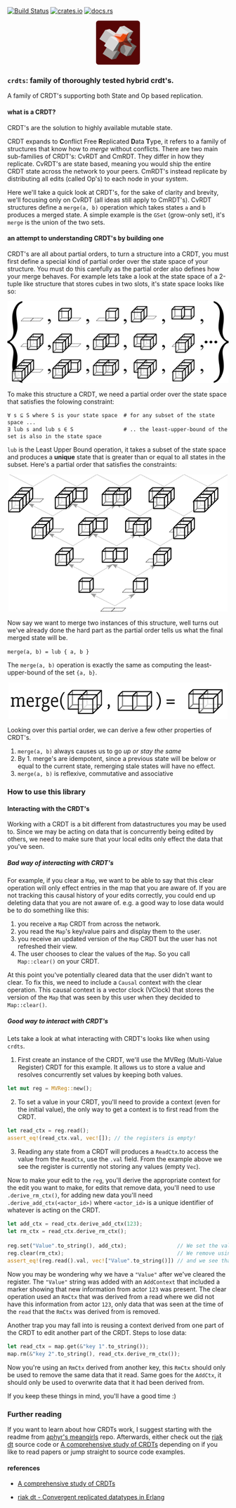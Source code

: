 [![Build Status](https://travis-ci.org/rust-crdt/rust-crdt.svg?branch=master)](https://travis-ci.org/rust-crdt/rust-crdt)
[![crates.io](http://meritbadge.herokuapp.com/crdts)](https://crates.io/crates/crdts)
[![docs.rs](https://docs.rs/crdts/badge.svg)](https://docs.rs/crdts)

<p align="center"><img width="100" src="art/logo.png"/></p>

### `crdts`: family of thoroughly tested hybrid crdt's.

A family of CRDT's supporting both State and Op based replication. 

#### what is a CRDT?
CRDT's are the solution to highly available mutable state.

CRDT expands to **C**onflict Free **R**eplicated **D**ata **T**ype, it refers to a family of structures that know how to *merge* without conflicts. There are two main sub-families of CRDT's: CvRDT and CmRDT. They differ in how they replicate. CvRDT's are state based, meaning you would ship the entire CRDT state across the network to your peers. CmRDT's instead replicate by distributing all edits (called Op's) to each node in your system.

Here we'll take a quick look at CRDT's, for the sake of clarity and brevity, we'll focusing only on CvRDT (all ideas still apply to CmRDT's). CvRDT structures define a `merge(a, b)` operation which takes states `a` and `b` produces a merged state. A simple example is the `GSet` (grow-only set), it's `merge` is the union of the two sets.


#### an attempt to understanding CRDT's by building one

CRDT's are all about partial orders, to turn a structure into a CRDT, you must first define a special kind of partial order over the state space of your structure. You must do this carefully as the partial order also defines how your merge behaves. For example lets take a look at the state space of a 2-tuple like structure that stores cubes in two slots, it's state space looks like so:

<p align="center"><img src="art/crdt_statespace.png" /></p>

To make this structure a CRDT, we need a partial order over the state space that satisfies the folowing constraint:

```
∀ s ⊆ S where S is your state space  # for any subset of the state space ...
∃ lub s and lub s ∈ S                # .. the least-upper-bound of the set is also in the state space
```
`lub` is the Least Upper Bound operation, it takes a subset of the state space and produces a **unique** state that is greater than or equal to all states in the subset. Here's a partial order that satisfies the constraints:

<p align="center"><img src="art/crdt_partial_order.png" /></p>

Now say we want to merge two instances of this structure, well turns out we've already done the hard part as the partial order tells us what the final merged state will be.

`merge(a, b) = lub { a, b }`

The `merge(a, b)` operation is exactly the same as computing the least-upper-bound of the set `{a, b}`.

<p align="center"><img src="art/crdt_merge.png" /></p>

Looking over this partial order, we can derive a few other properties of CRDT's.
1. `merge(a, b)` always causes us to go *up or stay the same*
2. By 1. merge's are idempotent, since a previous state will be below or equal to the current state, remerging stale states will have no effect.
3. `merge(a, b)` is reflexive, commutative and associative

### How to use this library
#### Interacting with the CRDT's
Working with a CRDT is a bit different from datastructures you may be used to. Since we may be acting on data that is concurrently being edited by others, we need to make sure that your local edits only effect the data that you've seen.

##### Bad way of interacting with CRDT's
For example, if you clear a `Map`, we want to be able to say that this clear operation will only effect entries in the map that you are aware of. If you are not tracking this causal history of your edits correctly, you could end up deleting data that you are not aware of. e.g. a good way to lose data would be to do something like this:
1. you receive a `Map` CRDT from across the network.
2. you read the `Map`'s key/value pairs and display them to the user.
3. you receive an updated version of the `Map` CRDT but the user has not refreshed their view.
4. The user chooses to clear the values of the `Map`. So you call `Map::clear()` on your CRDT.

At this point you've potentially cleared data that the user didn't want to clear. To fix this, we need to include a `Causal` context with the clear operation. This causal context is a vector clock (VClock) that stores the version of the `Map` that was seen by this user when they decided to `Map::clear()`.

##### Good way to interact with CRDT's
Lets take a look at what interacting with CRDT's looks like when using `crdts`.

1. First create an instance of the CRDT, we'll use the MVReg (Multi-Value Register) CRDT for this example. It allows us to store a value and resolves concurrently set values by keeping both values.
``` rust
let mut reg = MVReg::new();
```
2. To set a value in your CRDT, you'll need to provide a context (even for the initial value), the only way to get a context is to first read from the CRDT.
``` rust
let read_ctx = reg.read();
assert_eq!(read_ctx.val, vec![]); // the registers is empty!
```
3. Reading any state from a CRDT will produces a `ReadCtx`.to access the value from the `ReadCtx`, use the `.val` field. From the example above we see the register is currently not storing any values (empty `Vec`).

Now to make your edit to the `reg`, you'll derive the appropriate context for the edit you want to make, for edits that remove data, you'll need to use `.derive_rm_ctx()`, for adding new data you'll need `.derive_add_ctx(<actor_id>)` where `<actor_id>` is a unique identifier of whatever is acting on the CRDT.

``` rust
let add_ctx = read_ctx.derive_add_ctx(123);
let rm_ctx = read_ctx.derive_rm_ctx();

reg.set("Value".to_string(), add_ctx);                // We set the value of the register using the Add context
reg.clear(rm_ctx);                                    // We remove using the (stale) Rm context
assert_eq!(reg.read().val, vec!["Value".to_string()]) // and we see that the MVReg::clear() did not remove the new value
```

Now you may be wondering why we have a `"Value"` after we've cleared the register. The `"Value"` string was added with an `AddContext` that included a marker showing that new information from actor `123` was present. The clear operation used an `RmCtx` that was derived from a read where we did not have this information from actor `123`, only data that was seen at the time of the `read` that the `RmCtx` was derived from is removed.

Another trap you may fall into is reusing a context derived from one part of the CRDT to edit another part of the CRDT.
Steps to lose data:
``` rust
let read_ctx = map.get(&"key 1".to_string());
map.rm(&"key 2".to_string(), read_ctx.derive_rm_ctx());
```
Now you're using an `RmCtx` derived from another key, this `RmCtx` should only be used to remove the same data that it read. Same goes for the `AddCtx`, it should only be used to overwrite data that it had been derived from.

If you keep these things in mind, you'll have a good time :)

### Further reading
If you want to learn about how CRDTs work, I suggest starting with the readme from [aphyr's meangirls](https://github.com/aphyr/meangirls) repo.
Afterwards, either check out the [riak dt](https://github.com/basho/riak_dt) source code or [A comprehensive study of CRDTs](https://hal.inria.fr/file/index/docid/555588/filename/techreport.pdf) depending on if you like to read papers or jump straight to source code examples.

#### references

- [A comprehensive study of CRDTs](https://hal.inria.fr/file/index/docid/555588/filename/techreport.pdf)

- [riak dt - Convergent replicated datatypes in Erlang](https://github.com/basho/riak_dt)
